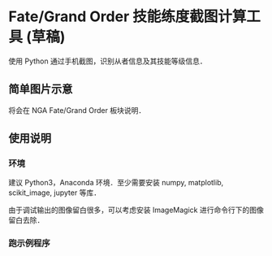 # Fate/Grand Order 技能练度截图计算工具 (草稿)

使用 Python 通过手机截图，识别从者信息及其技能等级信息．

## 简单图片示意

将会在 NGA Fate/Grand Order 板块说明．

## 使用说明

### 环境

建议 Python3，Anaconda 环境．至少需要安装 numpy, matplotlib, scikit_image, jupyter 等库．

由于调试输出的图像留白很多，可以考虑安装 ImageMagick 进行命令行下的图像留白去除．

### 跑示例程序


